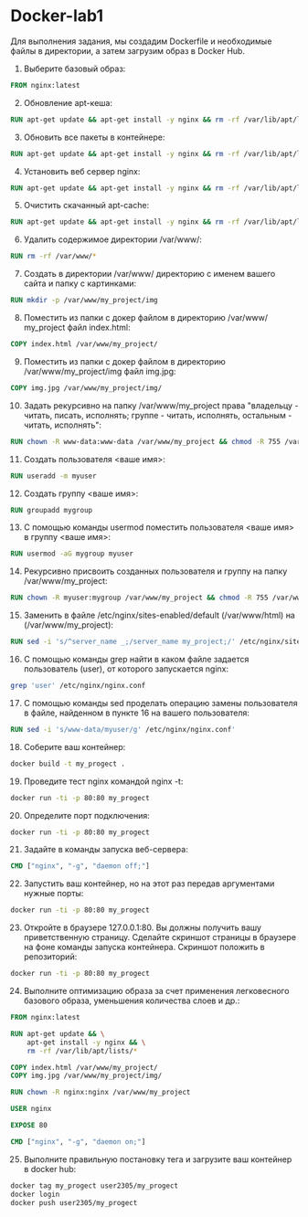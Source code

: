 # Docker-lab1

Для выполнения задания, мы создадим Dockerfile и необходимые файлы в директории, а затем загрузим образ в Docker Hub.

1. Выберите базовый образ:

```Dockerfile
FROM nginx:latest
```

2. Обновление apt-кеша:

```Dockerfile
RUN apt-get update && apt-get install -y nginx && rm -rf /var/lib/apt/lists/*
```

3. Обновить все пакеты в контейнере:

```Dockerfile
RUN apt-get update && apt-get install -y nginx && rm -rf /var/lib/apt/lists/*
```

4. Установить веб сервер nginx:

```Dockerfile
RUN apt-get update && apt-get install -y nginx && rm -rf /var/lib/apt/lists/*
```

5. Очистить скачанный apt-cache:

```Dockerfile
RUN apt-get update && apt-get install -y nginx && rm -rf /var/lib/apt/lists/*
```

6. Удалить содержимое директории /var/www/:

```Dockerfile
RUN rm -rf /var/www/*
```

7. Создать в директории /var/www/ директорию с именем вашего сайта и папку с картинками:

```Dockerfile
RUN mkdir -p /var/www/my_project/img
```

8. Поместить из папки с докер файлом в директорию /var/www/ my_project файл index.html:

```Dockerfile
COPY index.html /var/www/my_project/
```

9. Поместить из папки с докер файлом в директорию /var/www/my_project/img файл img.jpg:

```Dockerfile
COPY img.jpg /var/www/my_project/img/
```

10. Задать рекурсивно на папку /var/www/my_project права "владельцу - читать, писать, исполнять; группе - читать, исполнять, остальным - читать, исполнять":

```Dockerfile
RUN chown -R www-data:www-data /var/www/my_project && chmod -R 755 /var/www/my_project
```

11. Создать пользователя <ваше имя>:

```Dockerfile
RUN useradd -m myuser
```

12. Создать группу <ваше имя>:

```Dockerfile
RUN groupadd mygroup
```

13. С помощью команды usermod поместить пользователя <ваше имя> в группу <ваше имя>:

```Dockerfile
RUN usermod -aG mygroup myuser
```

14. Рекурсивно присвоить созданных пользователя и группу на папку /var/www/my_project:

```Dockerfile
RUN chown -R myuser:mygroup /var/www/my_project && chmod -R 755 /var/www/my_project
```

15. Заменить в файле /etc/nginx/sites-enabled/default (/var/www/html) на (/var/www/my_project):

```Dockerfile
RUN sed -i 's/^server_name _;/server_name my_project;/' /etc/nginx/sites-enabled/default
```

16. С помощью команды grep найти в каком файле задается пользователь (user), от которого запускается nginx:

```bash
grep 'user' /etc/nginx/nginx.conf
```

17. С помощью команды sed проделать операцию замены пользователя в файле, найденном в пункте 16 на вашего пользователя:

```Dockerfile
RUN sed -i 's/www-data/myuser/g' /etc/nginx/nginx.conf'
```

18. Соберите ваш контейнер:

```bash
docker build -t my_progect .
```

19. Проведите тест nginx командой nginx -t:

```bash
docker run -ti -p 80:80 my_progect
```

20. Определите порт подключения:

```bash
docker run -ti -p 80:80 my_progect
```

21. Задайте в команды запуска веб-сервера:

```Dockerfile
CMD ["nginx", "-g", "daemon off;"]
```

22. Запустить ваш контейнер, но на этот раз передав аргументами нужные порты:

```bash
docker run -ti -p 80:80 my_progect
```

23. Откройте в браузере 127.0.0.1:80. Вы должны получить вашу приветственную страницу. Сделайте скриншот страницы в браузере на фоне команды запуска контейнера. Скриншот положить в репозиторий:

```bash
docker run -ti -p 80:80 my_progect
```

24. Выполните оптимизацию образа за счет применения легковесного базового образа, уменьшения количества слоев и др.:

```Dockerfile
FROM nginx:latest

RUN apt-get update && \
    apt-get install -y nginx && \
    rm -rf /var/lib/apt/lists/*

COPY index.html /var/www/my_project/
COPY img.jpg /var/www/my_project/img/

RUN chown -R nginx:nginx /var/www/my_project

USER nginx

EXPOSE 80

CMD ["nginx", "-g", "daemon on;"]
```

25. Выполните правильную постановку тега и загрузите ваш контейнер в docker hub:

```bash
docker tag my_progect user2305/my_progect
docker login
docker push user2305/my_progect
```
